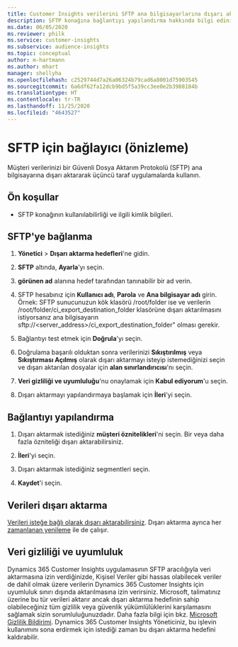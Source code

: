 ```yaml
---
title: Customer Insights verilerini SFTP ana bilgisayarlarına dışarı aktarma
description: SFTP konağına bağlantıyı yapılandırma hakkında bilgi edinin.
ms.date: 06/05/2020
ms.reviewer: philk
ms.service: customer-insights
ms.subservice: audience-insights
ms.topic: conceptual
author: m-hartmann
ms.author: mhart
manager: shellyha
ms.openlocfilehash: c2529744d7a26a06324b79cad6a8001d75903545
ms.sourcegitcommit: 6a6df62fa12dcb9bd5f5a39cc3ee0e2b3988184b
ms.translationtype: HT
ms.contentlocale: tr-TR
ms.lasthandoff: 11/25/2020
ms.locfileid: "4643527"
---
```

# <a name="connector-for-sftp-preview"></a>SFTP için bağlayıcı (önizleme)

Müşteri verilerinizi bir Güvenli Dosya Aktarım Protokolü (SFTP) ana bilgisayarına dışarı aktararak üçüncü taraf uygulamalarda kullanın.

## <a name="prerequisites"></a>Ön koşullar

- SFTP konağının kullanılabilirliği ve ilgili kimlik bilgileri.

## <a name="connect-to-sftp"></a>SFTP'ye bağlanma

1. **Yönetici** > **Dışarı aktarma hedefleri**'ne gidin.

1. **SFTP** altında, **Ayarla**'yı seçin.

1. **görünen ad** alanına hedef tarafından tanınabilir bir ad verin.

1. SFTP hesabınız için **Kullanıcı adı**, **Parola** ve **Ana bilgisayar adı** girin. Örnek: SFTP sunucunuzun kök klasörü /root/folder ise ve verilerin /root/folder/ci_export_destination_folder klasörüne dışarı aktarılmasını istiyorsanız ana bilgisayarın sftp://<server_address>/ci_export_destination_folder" olması gerekir.

1. Bağlantıyı test etmek için **Doğrula**'yı seçin.

1. Doğrulama başarılı olduktan sonra verilerinizi **Sıkıştırılmış** veya **Sıkıştırması Açılmış** olarak dışarı aktarmayı isteyip istemediğinizi seçin ve dışarı aktarılan dosyalar için **alan sınırlandırıcısı**'nı seçin.

1. **Veri gizliliği ve uyumluluğu**'nu onaylamak için **Kabul ediyorum**'u seçin.

1. Dışarı aktarmayı yapılandırmaya başlamak için **İleri**'yi seçin.

## <a name="configure-the-connection"></a>Bağlantıyı yapılandırma

1. Dışarı aktarmak istediğiniz **müşteri öznitelikleri**'ni seçin. Bir veya daha fazla özniteliği dışarı aktarabilirsiniz.

1. **İleri**'yi seçin.

1. Dışarı aktarmak istediğiniz segmentleri seçin.

1. **Kaydet**'i seçin.

## <a name="export-the-data"></a>Verileri dışarı aktarma

[Verileri isteğe bağlı olarak dışarı aktarabilirsiniz](export-destinations.md). Dışarı aktarma ayrıca her [zamanlanan yenileme](system.md#schedule-tab) ile de çalışır.

## <a name="data-privacy-and-compliance"></a>Veri gizliliği ve uyumluluk

Dynamics 365 Customer Insights uygulamasının SFTP aracılığıyla veri aktarmasına izin verdiğinizde, Kişisel Veriler gibi hassas olabilecek veriler de dahil olmak üzere verilerin Dynamics 365 Customer Insights için uyumluluk sınırı dışında aktarılmasına izin verirsiniz. Microsoft, talimatınız üzerine bu tür verileri aktarır ancak dışarı aktarma hedefinin sahip olabileceğiniz tüm gizlilik veya güvenlik yükümlülüklerini karşılamasını sağlamak sizin sorumluluğunuzdadır. Daha fazla bilgi için bkz. [Microsoft Gizlilik Bildirimi](https://go.microsoft.com/fwlink/?linkid=396732).
Dynamics 365 Customer Insights Yöneticiniz, bu işlevin kullanımını sona erdirmek için istediği zaman bu dışarı aktarma hedefini kaldırabilir.
